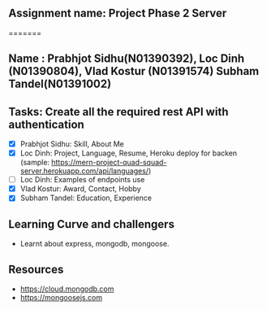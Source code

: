 ## Assignment name: Project Phase 2 Server

=======

## Name : Prabhjot Sidhu(N01390392), Loc Dinh (N01390804), Vlad Kostur (N01391574) Subham Tandel(N01391002)

## Tasks: Create all the required rest API with authentication

-  [x] Prabhjot Sidhu: Skill, About Me
-  [x] Loc Dinh: Project, Language, Resume, Heroku deploy for backen (sample: https://mern-project-quad-squad-server.herokuapp.com/api/languages/)
-  [ ] Loc Dinh: Examples of endpoints use
-  [x] Vlad Kostur: Award, Contact, Hobby
-  [x] Subham Tandel: Education, Experience

## Learning Curve and challengers

-  Learnt about express, mongodb, mongoose.

## Resources

-  https://cloud.mongodb.com
-  https://mongoosejs.com
